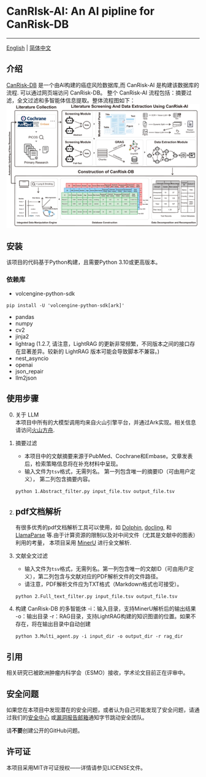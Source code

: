 # CanRIsk-AI: An AI pipline for CanRisk-DB

---

[English](./README.md) | [简体中文](./README_zh.md)

## 介绍

[CanRisk-DB](https://www.canrisk-ai.com/) 是一个由AI构建的癌症风险数据库,而 CanRisk-AI 是构建该数据库的流程.
可以通过网页端访问 CanRisk-DB。 整个 CanRisk-AI 流程包括：摘要过滤，全文过滤和多智能体信息提取。整体流程图如下：
![img.png](imgs/img.png)

## 安装

该项目的代码基于Python构建，且需要Python 3.10或更高版本。

### 依赖库

- volcengine-python-sdk

```
pip install -U 'volcengine-python-sdk[ark]'
```

- pandas
- numpy
- cv2
- jinja2
- lightrag (1.2.7, 请注意，LightRAG 的更新非常频繁，不同版本之间的接口存在显著差异。较新的 LightRAG
  版本可能会导致脚本不兼容。)
- nest_asyncio
- openai
- json_repair
- llm2json

## 使用步骤

0. 关于 LLM  
   本项目中所有的大模型调用均来自火山引擎平台，并通过Ark实现。相关信息请访问[火山方舟](https://www.volcengine.com/product/ark).

1. 摘要过滤
    - 本项目中的文献摘要来源于PubMed、Cochrane和Embase。文章发表后，检索策略信息将在补充材料中呈现。
    - 输入文件为`tsv`格式，无需列名。
      第一列包含唯一的摘要ID（可由用户定义），
      第二列包含摘要内容。
   ```shell
   python 1.Abstract_filter.py input_file.tsv output_file.tsv
   ```

2. pdf文档解析
   -
   有很多优秀的pdf文档解析工具可以使用，如 [Dolphin](https://github.com/bytedance/Dolphin), [docling](https://github.com/docling-project/docling),
   和 [LlamaParse](https://cloud.llamaindex.ai/) 等.由于计算资源的限制以及对中间文件（尤其是文献中的图表）利用的考量，
   本项目采用 [MinerU](https://github.com/opendatalab/MinerU) 进行全文解析.

3. 文献全文过滤
    - 输入文件为`tsv`格式，无需列名。第一列包含唯一的文献ID（可由用户定义），第二列包含与文献对应的PDF解析文件的文件路径。
    - 请注意，PDF解析文件应为TXT格式（Markdown格式也可接受）。
   ```shell
   python 2.Full_text_filter.py input_file.tsv output_file.tsv
   ```

4. 构建 CanRisk-DB 的多智能体
   -i：输入目录，支持MinerU解析后的输出结果
   -o：输出目录
   -r：RAG目录，支持LightRAG构建的知识图谱的位置。如果不存在，将在输出目录中自动创建
   ```shell
   python 3.Multi_agent.py -i input_dir -o output_dir -r rag_dir
   ```

## 引用

相关研究已被欧洲肿瘤内科学会（ESMO）接收，学术论文目前正在评审中。

## 安全问题

如果您在本项目中发现潜在的安全问题，或者认为自己可能发现了安全问题，请通过我们的[安全中心](https://security.bytedance.com/src)
或[漏洞报告邮箱](sec@bytedance.com)通知字节跳动安全团队。

请**不要**创建公开的GitHub问题。

## 许可证

本项目采用MIT许可证授权——详情请参见LICENSE文件。

